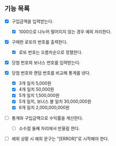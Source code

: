 ## 기능 목록

- [X] 구입금액을 입력받는다.
  - [X] 1000으로 나누어 떨어지지 않는 경우 예외 처리한다.
- [X] 구매한 로또의 번호를 출력한다.
  - [X] 로또 번호는 오름차순으로 정렬한다.
- [X] 당첨 번호와 보너스 번호를 입력받는다.
- [X] 당첨 번호와 랜덤 번호를 비교해 통계를 낸다.
  - [X] 3개 일치 5,000원
  - [X] 4개 일치 50,000원
  - [X] 5개 일치 1,500,000원
  - [X] 5개 일치, 보너스 볼 일치 30,000,000원
  - [X] 6개 일치 2,000,000,000원
- [ ] 통계와 구입금액으로 수익률을 계산한다.
  - [ ] 소수점 둘째 자리에서 반올림 한다.
- [ ] 예외 상황 시 예외 문구는 "[ERROR]"로 시작해야 한다.

